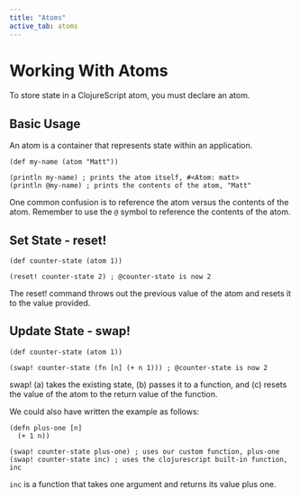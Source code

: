 ```yaml
---
title: "Atoms"
active_tab: atoms
---
```

# Working With Atoms

To store state in a ClojureScript atom, you must declare an atom.  

## Basic Usage

An atom is a container that represents state within an application.    

```
(def my-name (atom "Matt"))

(println my-name) ; prints the atom itself, #<Atom: matt>
(println @my-name) ; prints the contents of the atom, "Matt"                                            
```

One common confusion is to reference the atom versus the contents of the atom.
Remember to use the ```@``` symbol to reference the contents of the atom.

## Set State - reset!

```
(def counter-state (atom 1))

(reset! counter-state 2) ; @counter-state is now 2
```

The reset! command throws out the previous value of the atom and resets it to the
value provided.

## Update State - swap!

```
(def counter-state (atom 1))

(swap! counter-state (fn [n] (+ n 1))) ; @counter-state is now 2
```

swap! (a) takes the existing state, (b) passes it to a function, and (c) resets
the value of the atom to the return value of the function.

We could also have written the example as follows:

```
(defn plus-one [n]
  (+ 1 n))
  
(swap! counter-state plus-one) ; uses our custom function, plus-one
(swap! counter-state inc) ; uses the clojurescript built-in function, inc
```

```inc``` is a function that takes one argument and returns its value plus one. 



